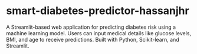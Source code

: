 # smart-diabetes-predictor-hassanjhr
 A Streamlit-based web application for predicting diabetes risk using a machine learning model. Users can input medical details like glucose levels, BMI, and age to receive predictions. Built with Python, Scikit-learn, and Streamlit.
